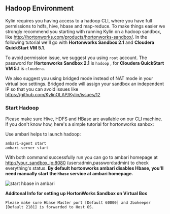 ## Hadoop Environment

Kylin requires you having access to a hadoop CLI, where you have full permissions to hdfs, hive, hbase and map-reduce. To make things easier we strongly recommend you starting with running Kylin on a hadoop sandbox, like <http://hortonworks.com/products/hortonworks-sandbox/>. In the following tutorial we'll go with **Hortonworks Sandbox 2.1** and **Cloudera QuickStart VM 5.1**. 

To avoid permission issue, we suggest you using `root` account. The password for **Hortonworks Sandbox 2.1** is `hadoop` , for **Cloudera QuickStart VM 5.1** is `cloudera`.

We also suggest you using bridged mode instead of NAT mode in your virtual box settings. Bridged mode will assign your sandbox an independent IP so that you can avoid issues like https://github.com/KylinOLAP/Kylin/issues/12

### Start Hadoop

Please make sure Hive, HDFS and HBase are available on our CLI machine.
If you don't know how, here's a simple tutorial for hortonworks sanbox:

Use ambari helps to launch hadoop:

	ambari-agent start
	ambari-server start
	
With both command successfully run you can go to ambari homepage at <http://your_sandbox_ip:8080> (user:admin,password:admin) to check everything's status. **By default hortonworks ambari disables Hbase, you'll need manually start the `Hbase` service at ambari homepage.**

![start hbase in ambari](https://raw.githubusercontent.com/KylinOLAP/kylinolap.github.io/master/docs/installation/starthbase.png)

**Additonal Info for setting up HortonWorks Sandbox on Virtual Box**

	Please make sure Hbase Master port [Default 60000] and Zookeeper [Default 2181] is forwarded to Host OS.
 
 